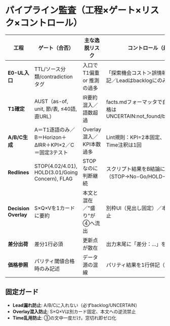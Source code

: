 # パイプライン監査（工程×ゲート×リスク×コントロール）

| 工程 | ゲート（合否） | 主な逸脱リスク | コントロール（最小） |
|------|----------------|----------------|---------------------|
| **E0-UL入口** | TTL/ソース分類/contradictionタグ | 入口でT1偏重 or 推測の過多 | 「探索機会コスト＞誤情報コスト」を明記／Leadはbacklogにのみ格納 |
| **T1確定** | AUST（as-of, unit, 節/表, ≤40語, 直URL） | IR要約混入／語数超過 | facts.mdフォーマッタで自動検証／不合格はUNCERTAIN:not_found/blocked_source |
| **A/B/C生成** | A＝T1逐語のみ／B＝Horizon＋ΔIRR＋KPI×2／C＝固定3テスト | Overlay混入／KPI本数過多 | Lint規則：KPI=2本固定、ΔIRR必須、Time注釈は1回 |
| **Redlines** | STOP(4.02/4.01), HOLD(3.01/Going Concern), FLAG | STOPなのに判断継続 | スクリプト結果をB結論に直結（STOP→No-Go/HOLD→保留） |
| **Decision Overlay** | S×Q×Vを1カードに要約 | 本文と混在／"盛り"が④へ流出 | 別枠UI（見出し固定）／本文への参照禁止 |
| **差分出荷** | 差分1行必須 | 更新点が散在 | 出力末尾に「差分：…」を強制 |
| **価格参照** | パリティ閾値合格時のみ記述 | データ源の混線 | パリティ結果を1行併記（合格/不合格） |

## 固定ガード
- **Lead漏れ防止**: A/B/Cに入れない（必ずbacklog/UNCERTAIN）
- **Overlay混入防止**: S×Q×Vは別カード固定、本文への逆流禁止
- **Time乱用防止**: ③の文中一度だけ。窓切れ即ゼロ化
